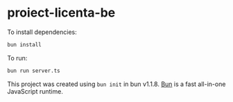 # proiect-licenta-be

To install dependencies:

```bash
bun install
```

To run:

```bash
bun run server.ts
```

This project was created using `bun init` in bun v1.1.8. [Bun](https://bun.sh) is a fast all-in-one JavaScript runtime.
